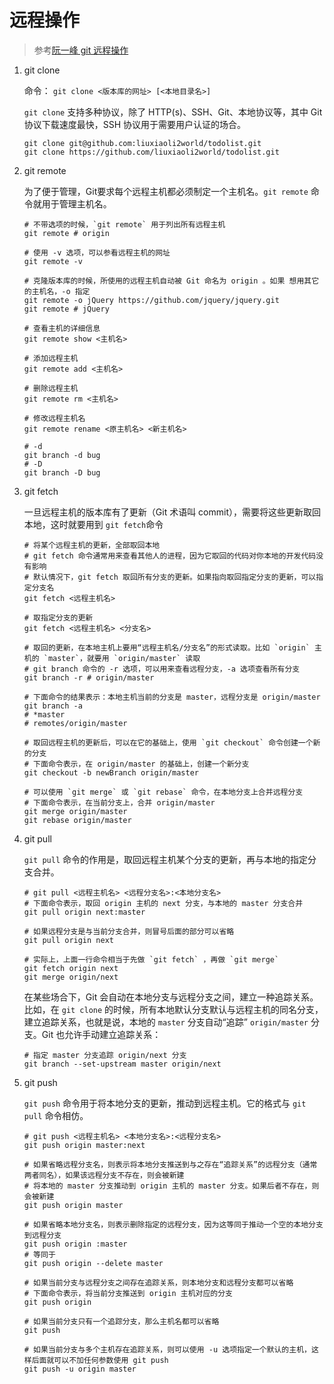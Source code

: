 # 远程操作

> 参考[阮一峰 git 远程操作](http://www.ruanyifeng.com/blog/2014/06/git_remote.html)

1. git clone

   命令： `git clone <版本库的网址> [<本地目录名>]`

   `git clone`  支持多种协议，除了 HTTP(s)、SSH、Git、本地协议等，其中 Git 协议下载速度最快，SSH 协议用于需要用户认证的场合。

   ```shell
   git clone git@github.com:liuxiaoli2world/todolist.git
   git clone https://github.com/liuxiaoli2world/todolist.git
   ```

2. git remote

   为了便于管理，Git要求每个远程主机都必须制定一个主机名。`git remote` 命令就用于管理主机名。

   ```shell
   # 不带选项的时候，`git remote` 用于列出所有远程主机
   git remote # origin
   
   # 使用 -v 选项，可以参看远程主机的网址
   git remote -v
   
   # 克隆版本库的时候，所使用的远程主机自动被 Git 命名为 origin 。如果 想用其它的主机名，-o 指定
   git remote -o jQuery https://github.com/jquery/jquery.git
   git remote # jQuery
   
   # 查看主机的详细信息
   git remote show <主机名>
   
   # 添加远程主机
   git remote add <主机名>
   
   # 删除远程主机
   git remote rm <主机名>
   
   # 修改远程主机名
   git remote rename <原主机名> <新主机名>
   ```

   

   ```shell
   # -d
   git branch -d bug
   # -D
   git branch -D bug
   ```

   

3. git fetch

   一旦远程主机的版本库有了更新（Git 术语叫 commit），需要将这些更新取回本地，这时就要用到 `git fetch`命令

   ```shell
   # 将某个远程主机的更新，全部取回本地
   # git fetch 命令通常用来查看其他人的进程，因为它取回的代码对你本地的开发代码没有影响
   # 默认情况下，git fetch 取回所有分支的更新。如果指向取回指定分支的更新，可以指定分支名
   git fetch <远程主机名>
   
   # 取指定分支的更新
   git fetch <远程主机名> <分支名>
   
   # 取回的更新，在本地主机上要用“远程主机名/分支名”的形式读取。比如 `origin` 主机的 `master`，就要用 `origin/master` 读取
   # git branch 命令的 -r 选项，可以用来查看远程分支，-a 选项查看所有分支
   git branch -r # origin/master
   
   # 下面命令的结果表示：本地主机当前的分支是 master，远程分支是 origin/master
   git branch -a
   # *master
   # remotes/origin/master
   
   # 取回远程主机的更新后，可以在它的基础上，使用 `git checkout` 命令创建一个新的分支
   # 下面命令表示，在 origin/master 的基础上，创建一个新分支
   git checkout -b newBranch origin/master
   
   # 可以使用 `git merge` 或 `git rebase` 命令，在本地分支上合并远程分支
   # 下面命令表示，在当前分支上，合并 origin/master
   git merge origin/master
   git rebase origin/master
   ```

   

4. git pull

   `git pull` 命令的作用是，取回远程主机某个分支的更新，再与本地的指定分支合并。

   ```shell
   # git pull <远程主机名> <远程分支名>:<本地分支名>
   # 下面命令表示，取回 origin 主机的 next 分支，与本地的 master 分支合并
   git pull origin next:master
   
   # 如果远程分支是与当前分支合并，则冒号后面的部分可以省略
   git pull origin next
   
   # 实际上，上面一行命令相当于先做 `git fetch` ，再做 `git merge`
   git fetch origin next
   git merge origin/next
   ```

   在某些场合下，Git 会自动在本地分支与远程分支之间，建立一种追踪关系。比如，在 `git clone` 的时候，所有本地默认分支默认与远程主机的同名分支，建立追踪关系，也就是说，本地的 `master` 分支自动“追踪” `origin/master` 分支。Git 也允许手动建立追踪关系：

   ```shell
   # 指定 master 分支追踪 origin/next 分支
   git branch --set-upstream master origin/next
   ```

   

5. git push

   `git push` 命令用于将本地分支的更新，推动到远程主机。它的格式与 `git pull` 命令相仿。

   ```shell
   # git push <远程主机名> <本地分支名>:<远程分支名>
   git push origin master:next
   
   # 如果省略远程分支名，则表示将本地分支推送到与之存在“追踪关系”的远程分支（通常两者同名），如果该远程分支不存在，则会被新建
   # 将本地的 master 分支推动到 origin 主机的 master 分支。如果后者不存在，则会被新建
   git push origin master
   
   # 如果省略本地分支名，则表示删除指定的远程分支，因为这等同于推动一个空的本地分支到远程分支
   git push origin :master
   # 等同于
   git push origin --delete master
   
   # 如果当前分支与远程分支之间存在追踪关系，则本地分支和远程分支都可以省略
   # 下面命令表示，将当前分支推送到 origin 主机对应的分支
   git push origin
   
   # 如果当前分支只有一个追踪分支，那么主机名都可以省略
   git push
   
   # 如果当前分支与多个主机存在追踪关系，则可以使用 -u 选项指定一个默认的主机，这样后面就可以不加任何参数使用 git push
   git push -u origin master
   ```